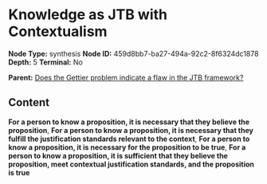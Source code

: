 # Knowledge as JTB with Contextualism

**Node Type:** synthesis
**Node ID:** 459d8bb7-ba27-494a-92c2-8f6324dc1878
**Depth:** 5
**Terminal:** No

**Parent:** [Does the Gettier problem indicate a flaw in the JTB framework?](does-the-gettier-problem-indicate-a-flaw-in-the-jtb-framework-antithesis-fa129906-0c70-4f73-90d8-d3affc0f784f.md)

## Content

**For a person to know a proposition, it is necessary that they believe the proposition**, **For a person to know a proposition, it is necessary that they fulfill the justification standards relevant to the context**, **For a person to know a proposition, it is necessary for the proposition to be true**, **For a person to know a proposition, it is sufficient that they believe the proposition, meet contextual justification standards, and the proposition is true**
